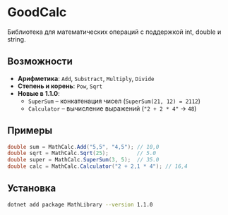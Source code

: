 ﻿# GoodCalc
Библиотека для математических операций с поддержкой int, double и string.

## Возможности
- **Арифметика**: `Add`, `Substract`, `Multiply`, `Divide`
- **Степень и корень**: `Pow`, `Sqrt`
- **Новые в 1.1.0**:
  - `SuperSum` – конкатенация чисел (`SuperSum(21, 12) = 2112`)
  - `Calculator` – вычисление выражений (`"2 + 2 * 4"` → `48`)

## Примеры
```csharp
double sum = MathCalc.Add("5,5", "4,5"); // 10,0
double sqrt = MathCalc.Sqrt(25);         // 5.0
double super = MathCalc.SuperSum(3, 5);  // 35.0
double calc = MathCalc.Calculator("2 + 2,1 * 4"); // 16,4
```

## Установка
```bash
dotnet add package MathLibrary --version 1.1.0
```